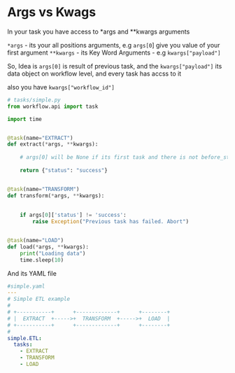 # Args vs Kwags

In your task you have access to *args and **kwargs arguments

`*args` - its your all positions arguments, e.g `args[0`] give you value of your first argument
`**kwargs` - its Key Word Arguments - e.g `kwargs["payload"]`

So, Idea is `args[0]` is result of previous task, and the `kwargs["payload"]` its data object on workflow level, and every
task has accss to it

also you have `kwargs["workflow_id"]`

```python
# tasks/simple.py
from workflow.api import task

import time


@task(name="EXTRACT")
def extract(*args, **kwargs):
    
    # args[0] will be None if its first task and there is not before_start_hook
    
    return {"status": "success"}


@task(name="TRANSFORM")
def transform(*args, **kwargs):
    
    
    if args[0]['status'] != 'success':
        raise Exception("Previous task has failed. Abort")


@task(name="LOAD")
def load(*args, **kwargs):
    print("Loading data")
    time.sleep(10)


```

And its YAML file

```yaml
#simple.yaml
---
# Simple ETL example
#
# +-----------+      +-------------+      +--------+
# |  EXTRACT  +----->+  TRANSFORM  +----->+  LOAD  |
# +-----------+      +-------------+      +--------+
#
simple.ETL:
  tasks:
    - EXTRACT
    - TRANSFORM
    - LOAD
```